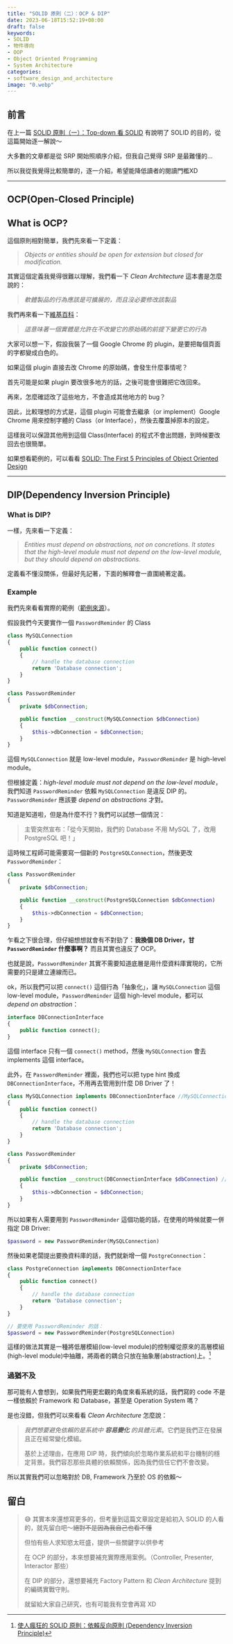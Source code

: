 ```yaml
---
title: "SOLID 原則（二）：OCP & DIP"
date: 2023-06-18T15:52:19+08:00
draft: false
keywords:
- SOLID
- 物件導向
- OOP
- Object Oriented Programming
- System Architecture
categories:
- software_design_and_architecture
image: "0.webp"
---
```


## 前言

在上一篇 [SOLID 原則（一）：Top-down 看 SOLID](https://jyu1999.com/post/solid/) 有說明了 SOLID 的目的，從這篇開始逐一解說～

大多數的文章都是從 SRP 開始照順序介紹，但我自己覺得 SRP 是最難懂的...

所以我從我覺得比較簡單的，逐一介紹，希望能降低讀者的閱讀門檻XD

---

## OCP(Open-Closed Principle)

## What is OCP?

這個原則相對簡單，我們先來看一下定義：

> _Objects or entities should be open for extension but closed for modification._

其實這個定義我覺得很難以理解，我們看一下 _Clean Architecture_ 這本書是怎麼說的：

> _軟體製品的行為應該是可擴展的，而且沒必要修改該製品_

我們再來看一下[維基百科](https://zh.wikipedia.org/wiki/%E5%BC%80%E9%97%AD%E5%8E%9F%E5%88%99)：

> _這意味著一個實體是允許在不改變它的原始碼的前提下變更它的行為_

大家可以想一下，假設我裝了一個 Google Chrome 的 plugin，是要把每個頁面的字都變成白色的。

如果這個 plugin 直接去改 Chrome 的原始碼，會發生什麼事情呢？

首先可能是如果 plugin 要改很多地方的話，之後可能會很難把它改回來。

再來，怎麼確認改了這些地方，不會造成其他地方的 bug？

因此，比較理想的方式是，這個 plugin 可能會去繼承（or implement）Google Chrome 用來控制字體的 Class（or Interface），然後去覆蓋掉原本的設定。

這樣我可以保證其他用到這個 Class(Interface) 的程式不會出問題，到時候要改回去也很簡單。

如果想看範例的，可以看看 [SOLID: The First 5 Principles of Object Oriented Design](https://www.digitalocean.com/community/conceptual-articles/s-o-l-i-d-the-first-five-principles-of-object-oriented-design#open-closed-principle)


---


## DIP(Dependency Inversion Principle)

### What is DIP?

一樣，先來看一下定義：

> _Entities must depend on abstractions, not on concretions. It states that the high-level module must not depend on the low-level module, but they should depend on abstractions._

定義看不懂沒關係，但最好先記著，下面的解釋會一直圍繞著定義。

### Example

我們先來看看實際的範例（[範例來源](https://www.digitalocean.com/community/conceptual-articles/s-o-l-i-d-the-first-five-principles-of-object-oriented-design#dependency-inversion-principle)）。

假設我們今天要實作一個 `PasswordReminder` 的 Class 

```php
class MySQLConnection
{
    public function connect()
    {
        // handle the database connection
        return 'Database connection';
    }
}

class PasswordReminder
{
    private $dbConnection;

    public function __construct(MySQLConnection $dbConnection)
    {
        $this->dbConnection = $dbConnection;
    }
}
```

這個 `MySQLConnection` 就是 low-level module，`PasswordReminder` 是 high-level module。

但根據定義：_high-level module must not depend on the low-level module_，我們知道 `PasswordReminder` 依賴 `MySQLConnection` 是違反 DIP 的。`PasswordReminder` 應該要 _depend on abstractions_ 才對。

知道是知道啦，但是為什麼不行？我們可以試想一個情況：

> 主管突然宣布：「從今天開始，我們的 Database 不用 MySQL 了，改用 PostgreSQL 吧！」

這時候工程師可能需要寫一個新的 `PostgreSQLConnection`，然後更改 `PasswordReminder`：

```php
class PasswordReminder
{
    private $dbConnection;

    public function __construct(PostgreSQLConnection $dbConnection)
    {
        $this->dbConnection = $dbConnection;
    }
}
```

乍看之下很合理，但仔細想想就會有不對勁了：__我換個 DB Driver，甘 `PasswordReminder` 什麼事啊？__
而且其實也違反了 OCP。

也就是說，`PasswordReminder` 其實不需要知道底層是用什麼資料庫實現的，它所需要的只是建立連線而已。

ok，所以我們可以把 `connect()` 這個行為「抽象化」，讓 `MySQLConnection` 這個 low-level module，`PasswordReminder` 這個 high-level module，都可以 _depend on abstraction_：

```php
interface DBConnectionInterface
{
    public function connect();
}
```

這個 interface 只有一個 `connect()` method，然後 `MySQLConnection` 會去 implements 這個 interface。

此外，在 `PasswordReminder` 裡面，我們也可以把 type hint 換成 `DBConnectionInterface`，不用再去管用到什麼 DB Driver 了！

```php
class MySQLConnection implements DBConnectionInterface //MySQLConnection 去 implements 這個 interface
{
    public function connect()
    {
        // handle the database connection
        return 'Database connection';
    }
}

class PasswordReminder 
{
    private $dbConnection;

    public function __construct(DBConnectionInterface $dbConnection) //把 type hint 換成 DBConnectionInterface
    {
        $this->dbConnection = $dbConnection;
    }
}
```

所以如果有人需要用到 `PasswordReminder` 這個功能的話，在使用的時候就要一併指定 DB Driver:

```php
$password = new PasswordReminder(MySQLConnection)
```

然後如果老闆提出要換資料庫的話，我們就新增一個 `PostgreConnection`：

```php
class PostgreConnection implements DBConnectionInterface 
{
    public function connect()
    {
        // handle the database connection
        return 'Database connection';
    }
}

// 要使用 PasswordReminder 的話：
$password = new PasswordReminder(PostgreSQLConnection)
```

這樣的做法其實是一種將低層模組(low-level module)的控制權從原來的高層模組(high-level module)中抽離，將兩者的耦合只放在抽象層(abstraction)上。[^1]

[^1]: [使人瘋狂的 SOLID 原則：依賴反向原則 (Dependency Inversion Principle)](https://medium.com/@ChunYeung/%E4%BD%BF%E4%BA%BA%E7%98%8B%E7%8B%82%E7%9A%84-solid-%E5%8E%9F%E5%89%87-%E4%BE%9D%E8%B3%B4%E5%8F%8D%E5%90%91%E5%8E%9F%E5%89%87-dependency-inversion-principle-a74ca045d776)

### 過猶不及

那可能有人會想到，如果我們用更宏觀的角度來看系統的話，我們寫的 code 不是一樣依賴於 Framework 和 Database，甚至是 Operation System 嗎？

是也沒錯，但我們可以來看看 _Clean Architecture_ 怎麼說：

> _我們想要避免依賴的是系統中 **容易變化** 的具體元素_。它們是我們正在發展且正在經常變化模組。
> 
> 基於上述理由，在應用 DIP 時，我們傾向於忽略作業系統和平台機制的穩定背景。我們容忍那些具體的依賴關係，因為我們信任它們不會改變。

所以其實我們可以忽略對於 DB, Framework 乃至於 OS 的依賴～

## 留白

> 😅
> 其實本來還想寫更多的，但考量到這篇文章設定是給初入 SOLID 的人看的，就先留白吧～~~絕對不是因為我自己也看不懂~~
> 
> 但怕有些人求知慾太旺盛，提供一些關鍵字以供參考
> 
> 在 OCP 的部分，本來想要補充實際應用案例。（Controller, Presenter, Interactor 那些）
> 
> 在 DIP 的部分，還想要補充 Factory Pattern 和 _Clean Architecture_ 提到的編碼實戰守則。
> 
> 就留給大家自己研究，也有可能我有空會再寫 XD 


